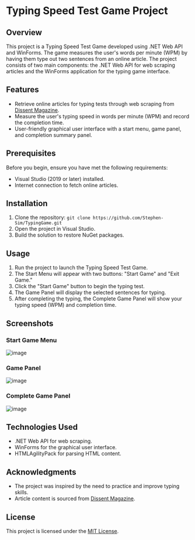# Typing Speed Test Game Project

## Overview

This project is a Typing Speed Test Game developed using .NET Web API and WinForms. The game measures the user's words per minute (WPM) by having them type out two sentences from an online article. The project consists of two main components: the .NET Web API for web scraping articles and the WinForms application for the typing game interface.

## Features

- Retrieve online articles for typing tests through web scraping from [Dissent Magazine](https://www.dissentmagazine.org/online-articles).
- Measure the user's typing speed in words per minute (WPM) and record the completion time.
- User-friendly graphical user interface with a start menu, game panel, and completion summary panel.

## Prerequisites

Before you begin, ensure you have met the following requirements:

- Visual Studio (2019 or later) installed.
- Internet connection to fetch online articles.

## Installation

1. Clone the repository: `git clone https://github.com/Stephen-Sim/TypingGame.git`
2. Open the project in Visual Studio.
3. Build the solution to restore NuGet packages.

## Usage

1. Run the project to launch the Typing Speed Test Game.
2. The Start Menu will appear with two buttons: "Start Game" and "Exit Game."
3. Click the "Start Game" button to begin the typing test.
4. The Game Panel will display the selected sentences for typing.
5.  After completing the typing, the Complete Game Panel will show your typing speed (WPM) and completion time.

## Screenshots
### Start Game Menu
![image](https://github.com/Stephen-Sim/TypingGame/assets/74543535/2e8ed4ac-dfcf-43a4-a787-8b7003592082)

### Game Panel
![image](https://github.com/Stephen-Sim/TypingGame/assets/74543535/a72a672d-6398-4f01-a1d8-12b45d580116)

### Complete Game Panel
![image](https://github.com/Stephen-Sim/TypingGame/assets/74543535/cb8a9680-f7fb-4b3d-be78-dd9eadf23d1a)


## Technologies Used

- .NET Web API for web scraping.
- WinForms for the graphical user interface.
- HTMLAgilityPack for parsing HTML content.

## Acknowledgments

- The project was inspired by the need to practice and improve typing skills.
- Article content is sourced from [Dissent Magazine](https://www.dissentmagazine.org/online-articles).

## License

This project is licensed under the [MIT License](./license.md).
